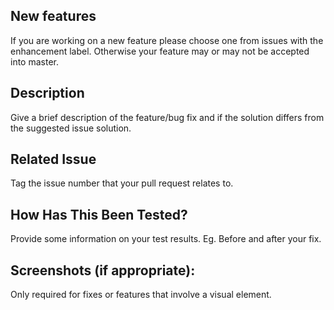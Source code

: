 ## New features
If you are working on a new feature please choose one from issues with the enhancement label. Otherwise your feature may or may not be accepted into master.

## Description
Give a brief description of the feature/bug fix and if the solution differs from the suggested issue solution.

## Related Issue
Tag the issue number that your pull request relates to.

## How Has This Been Tested?
Provide some information on your test results. Eg. Before and after your fix.

## Screenshots (if appropriate):
Only required for fixes or features that involve a visual element.
